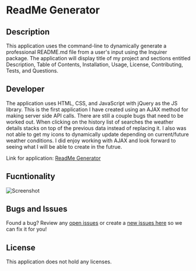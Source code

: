 # ReadMe Generator

## Description

This application uses the command-line to dynamically generate a professional README.md file from a user's input using the Inquirer package.  The application will display title of my project and sections entitled Description, Table of Contents, Installation, Usage, License, Contributing, Tests, and Questions.

## Developer 

The application uses HTML, CSS, and JavaScript with jQuery as the JS library.  This is the first application I have created using an AJAX method for making server side API calls.  There are still a couple bugs that need to be worked out.  When clicking on the history list of searches the weather details stacks on top of the previous data instead of replacing it.  I also was not able to get my icons to dynamically update depending on current/future weather conditions.  I did enjoy working with AJAX and look forward to seeing what I will be able to create in the futrue.
<br>

Link for application: [ReadMe Generator](https://dbridgman1.github.io/Weather-Dashboard/)

## Fucntionality

![Screenshot](Develop/itils/Capture.JPG)

## Bugs and Issues
Found a bug? Review any [open issues][open-issues] or create a [new issues here][new-issue] so we can fix it for you!

## License
This application does not hold any licenses.

[open-issues]: https://github.com/dbridgman1/ReadMe-Generator/issues
[new-issue]: https://github.com/dbridgman1/ReadMe-Generator/issues/new